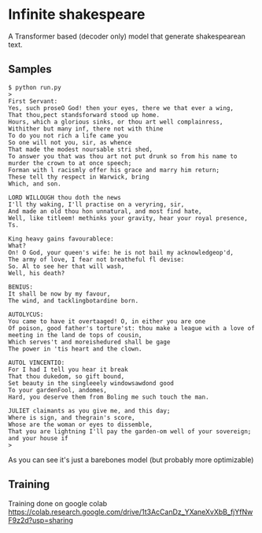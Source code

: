 # Infinite shakespeare
A Transformer based (decoder only) model that generate shakespearean text.

## Samples
```text
$ python run.py
>
First Servant:
Yes, such proseO God! then your eyes, there we that ever a wing,
That thou,pect standsforward stood up home.
Hours, which a glorious sinks, or thou art well complainress,
Withither but many inf, there not with thine
To do you not rich a life came you
So one will not you, sir, as whence
That made the modest noursable stri shed,
To answer you that was thou art not put drunk so from his name to murder the crown to at once speech;
Forman with l racismly offer his grace and marry him return;
These tell thy respect in Warwick, bring
Which, and son.

LORD WILLOUGH thou doth the news
I'll thy waking, I'll practise on a veryring, sir,
And made an old thou hon unnatural, and most find hate,
Well, like titleem! methinks your gravity, hear your royal presence,
Ts.

King heavy gains favourablece:
What?
On! O God, your queen's wife: he is not bail my acknowledgeop'd,
The army of love, I fear not breatheful fl devise:
So. Al to see her that will wash,
Well, his death?

BENIUS:
It shall be now by my favour,
The wind, and tacklingbotardine born.

AUTOLYCUS:
You came to have it overtaaged! O, in either you are one
Of poison, good father's torture'st: thou make a league with a love of meeting in the land de tops of cousin,
Which serves't and moreishedured shall be gage
The power in 'tis heart and the clown.

AUTOL VINCENTIO:
For I had I tell you hear it break
That thou dukedom, so gift bound,
Set beauty in the singleeely windowsawdond good
To your gardenFool, andomes,
Hard, you deserve them from Boling me such touch the man.

JULIET claimants as you give me, and this day;
Where is sign, and thegrain's score,
Whose are the woman or eyes to dissemble,
That you are lightning I'll pay the garden-om well of your sovereign; and your house if
>
```

As you can see it's just a barebones model (but probably more optimizable)

## Training
Training done on google colab
https://colab.research.google.com/drive/1t3AcCanDz_YXaneXvXbB_fjYfNwF9z2d?usp=sharing
